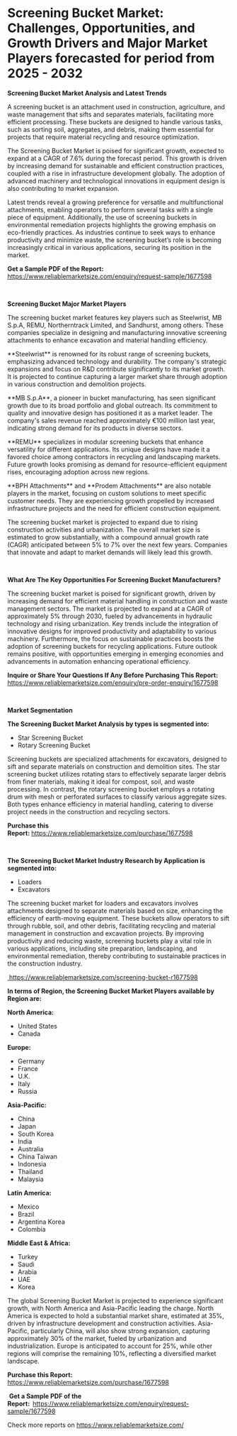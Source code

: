 <p><h1>Screening Bucket Market: Challenges, Opportunities, and Growth Drivers and Major Market Players forecasted for period from 2025 - 2032</h1></p><p><strong>Screening Bucket Market Analysis and Latest Trends</strong></p>
<p><p>A screening bucket is an attachment used in construction, agriculture, and waste management that sifts and separates materials, facilitating more efficient processing. These buckets are designed to handle various tasks, such as sorting soil, aggregates, and debris, making them essential for projects that require material recycling and resource optimization.</p><p>The Screening Bucket Market is poised for significant growth, expected to expand at a CAGR of 7.6% during the forecast period. This growth is driven by increasing demand for sustainable and efficient construction practices, coupled with a rise in infrastructure development globally. The adoption of advanced machinery and technological innovations in equipment design is also contributing to market expansion. </p><p>Latest trends reveal a growing preference for versatile and multifunctional attachments, enabling operators to perform several tasks with a single piece of equipment. Additionally, the use of screening buckets in environmental remediation projects highlights the growing emphasis on eco-friendly practices. As industries continue to seek ways to enhance productivity and minimize waste, the screening bucket’s role is becoming increasingly critical in various applications, securing its position in the market.</p></p>
<p><strong>Get a Sample PDF of the Report:&nbsp;</strong> <a href="https://www.reliablemarketsize.com/enquiry/request-sample/1677598?utm_campaign=2461&utm_medium=2&utm_source=Github&utm_content=ia&utm_term=09042025&utm_id=screening-bucket">https://www.reliablemarketsize.com/enquiry/request-sample/1677598</a></p>
<p>&nbsp;</p>
<p><strong>Screening Bucket Major Market Players</strong></p>
<p><p>The screening bucket market features key players such as Steelwrist, MB S.p.A, REMU, Northerntrack Limited, and Sandhurst, among others. These companies specialize in designing and manufacturing innovative screening attachments to enhance excavation and material handling efficiency.</p><p>**Steelwrist** is renowned for its robust range of screening buckets, emphasizing advanced technology and durability. The company's strategic expansions and focus on R&D contribute significantly to its market growth. It is projected to continue capturing a larger market share through adoption in various construction and demolition projects.</p><p>**MB S.p.A**, a pioneer in bucket manufacturing, has seen significant growth due to its broad portfolio and global outreach. Its commitment to quality and innovative design has positioned it as a market leader. The company's sales revenue reached approximately €100 million last year, indicating strong demand for its products in diverse sectors.</p><p>**REMU** specializes in modular screening buckets that enhance versatility for different applications. Its unique designs have made it a favored choice among contractors in recycling and landscaping markets. Future growth looks promising as demand for resource-efficient equipment rises, encouraging adoption across new regions.</p><p>**BPH Attachments** and **Prodem Attachments** are also notable players in the market, focusing on custom solutions to meet specific customer needs. They are experiencing growth propelled by increased infrastructure projects and the need for efficient construction equipment.</p><p>The screening bucket market is projected to expand due to rising construction activities and urbanization. The overall market size is estimated to grow substantially, with a compound annual growth rate (CAGR) anticipated between 5% to 7% over the next few years. Companies that innovate and adapt to market demands will likely lead this growth.</p></p>
<p>&nbsp;</p>
<p><strong>What Are The Key Opportunities For Screening Bucket Manufacturers?</strong></p>
<p><p>The screening bucket market is poised for significant growth, driven by increasing demand for efficient material handling in construction and waste management sectors. The market is projected to expand at a CAGR of approximately 5% through 2030, fueled by advancements in hydraulic technology and rising urbanization. Key trends include the integration of innovative designs for improved productivity and adaptability to various machinery. Furthermore, the focus on sustainable practices boosts the adoption of screening buckets for recycling applications. Future outlook remains positive, with opportunities emerging in emerging economies and advancements in automation enhancing operational efficiency.</p></p>
<p><strong>Inquire or Share Your Questions If Any Before Purchasing This Report:</strong> <a href="https://www.reliablemarketsize.com/enquiry/pre-order-enquiry/1677598?utm_campaign=2461&utm_medium=2&utm_source=Github&utm_content=ia&utm_term=09042025&utm_id=screening-bucket">https://www.reliablemarketsize.com/enquiry/pre-order-enquiry/1677598</a></p>
<p>&nbsp;</p>
<p><strong>Market Segmentation</strong></p>
<p><strong>The Screening Bucket Market Analysis by types is segmented into:</strong></p>
<p><ul><li>Star Screening Bucket</li><li>Rotary Screening Bucket</li></ul></p>
<p><p>Screening buckets are specialized attachments for excavators, designed to sift and separate materials on construction and demolition sites. The star screening bucket utilizes rotating stars to effectively separate larger debris from finer materials, making it ideal for compost, soil, and waste processing. In contrast, the rotary screening bucket employs a rotating drum with mesh or perforated surfaces to classify various aggregate sizes. Both types enhance efficiency in material handling, catering to diverse project needs in the construction and recycling sectors.</p></p>
<p><strong>Purchase this Report:&nbsp;</strong><a href="https://www.reliablemarketsize.com/purchase/1677598?utm_campaign=2461&utm_medium=2&utm_source=Github&utm_content=ia&utm_term=09042025&utm_id=screening-bucket">https://www.reliablemarketsize.com/purchase/1677598</a></p>
<p>&nbsp;</p>
<p><strong>The Screening Bucket Market Industry Research by Application is segmented into:</strong></p>
<p><ul><li>Loaders</li><li>Excavators</li></ul></p>
<p><p>The screening bucket market for loaders and excavators involves attachments designed to separate materials based on size, enhancing the efficiency of earth-moving equipment. These buckets allow operators to sift through rubble, soil, and other debris, facilitating recycling and material management in construction and excavation projects. By improving productivity and reducing waste, screening buckets play a vital role in various applications, including site preparation, landscaping, and environmental remediation, thereby contributing to sustainable practices in the construction industry.</p></p>
<p><a href="https://www.reliablemarketsize.com/screening-bucket-r1677598?utm_campaign=2461&utm_medium=2&utm_source=Github&utm_content=ia&utm_term=09042025&utm_id=screening-bucket">&nbsp;https://www.reliablemarketsize.com/screening-bucket-r1677598</a></p>
<p><strong>In terms of Region, the Screening Bucket Market Players available by Region are:</strong></p>
<p>
    <p> <strong> North America: </strong>
        <ul>
            <li>United States</li>
            <li>Canada</li>
        </ul>
        </p> 
    <p> <strong> Europe: </strong>
        <ul>
            <li>Germany</li>
            <li>France</li>
            <li>U.K.</li>
            <li>Italy</li>
            <li>Russia</li>
        </ul>
        </p> 
    <p> <strong> Asia-Pacific: </strong>
        <ul>
            <li>China</li>
            <li>Japan</li>
            <li>South Korea</li>
            <li>India</li>
            <li>Australia</li>
            <li>China Taiwan</li>
            <li>Indonesia</li>
            <li>Thailand</li>
            <li>Malaysia</li>
        </ul>
        </p> 
    <p> <strong> Latin America: </strong>
        <ul>
            <li>Mexico</li>
            <li>Brazil</li>
            <li>Argentina Korea</li>
            <li>Colombia</li>
        </ul>
        </p> 
    <p> <strong> Middle East & Africa: </strong>
        <ul>
            <li>Turkey</li>
            <li>Saudi</li>
            <li>Arabia</li>
            <li>UAE</li>
            <li>Korea</li>
        </ul>
    </p>
    </p>
<p><p>The global Screening Bucket Market is projected to experience significant growth, with North America and Asia-Pacific leading the charge. North America is expected to hold a substantial market share, estimated at 35%, driven by infrastructure development and construction activities. Asia-Pacific, particularly China, will also show strong expansion, capturing approximately 30% of the market, fueled by urbanization and industrialization. Europe is anticipated to account for 25%, while other regions will comprise the remaining 10%, reflecting a diversified market landscape. </p></p>
<p><strong>Purchase this Report: </strong><a href="https://www.reliablemarketsize.com/purchase/1677598?utm_campaign=2461&utm_medium=2&utm_source=Github&utm_content=ia&utm_term=09042025&utm_id=screening-bucket">https://www.reliablemarketsize.com/purchase/1677598</a></p>
<p>&nbsp;<strong>Get a Sample PDF of the Report:&nbsp;&nbsp;</strong><a href="https://www.reliablemarketsize.com/enquiry/request-sample/1677598?utm_campaign=2461&utm_medium=2&utm_source=Github&utm_content=ia&utm_term=09042025&utm_id=screening-bucket">https://www.reliablemarketsize.com/enquiry/request-sample/1677598</a></p>
<p><strong></strong></p>
<p>Check more reports on <a href="https://www.reliablemarketsize.com/?utm_campaign=2461&utm_medium=2&utm_source=Github&utm_content=ia&utm_term=09042025&utm_id=screening-bucket">https://www.reliablemarketsize.com/</a></p>